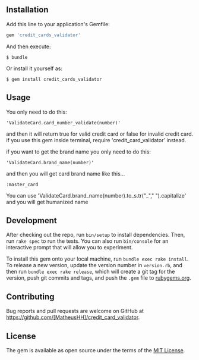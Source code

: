 

## Installation

Add this line to your application's Gemfile:

```ruby
gem 'credit_cards_validator'
```

And then execute:

    $ bundle

Or install it yourself as:

    $ gem install credit_cards_validator

## Usage

You only need to do this: 

    'ValidateCard.card_number_validate(number)' 

and then it will return true for valid credit card or false for invalid credit card. if you use this gem inside terminal, require 'credit_card_validator' instead.

if you want to get the brand name you only need to do this:

    'ValidateCard.brand_name(number)'

and then you will get card brand name like this...

    :master_card

You can use 'ValidateCard.brand_name(number).to_s.tr("_"," ").capitalize' and you will get humanized name

## Development

After checking out the repo, run `bin/setup` to install dependencies. Then, run `rake spec` to run the tests. You can also run `bin/console` for an interactive prompt that will allow you to experiment.

To install this gem onto your local machine, run `bundle exec rake install`. To release a new version, update the version number in `version.rb`, and then run `bundle exec rake release`, which will create a git tag for the version, push git commits and tags, and push the `.gem` file to [rubygems.org](https://rubygems.org).

## Contributing

Bug reports and pull requests are welcome on GitHub at https://github.com/[MatheusHH]/credit_card_validator.

## License

The gem is available as open source under the terms of the [MIT License](https://opensource.org/licenses/MIT).
